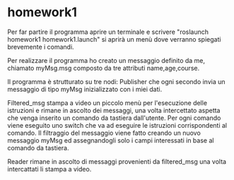 # homework1

Per far partire il programma aprire un terminale e scrivere "roslaunch homework1 homework1.launch" si aprirà un menù dove verranno spiegati brevemente i comandi.

Per realizzare il programma ho  creato un messaggio definito da me, chiamato myMsg.msg composto da tre attributi name,age,course.

Il programma è strutturato su tre nodi:
Publisher che ogni secondo invia un messaggio di tipo myMsg inizializzato con i miei dati.

Filtered_msg stampa a video un piccolo menù per l'esecuzione delle istruzioni e rimane in ascolto dei messaggi, una volta intercettato aspetta che venga inserito un comando da tastiera dall'utente.
Per ogni comando viene eseguito uno switch che va ad eseguire le istruzioni corrispondenti al comando.
Il filtraggio del messaggio viene fatto creando un nuovo messaggio myMsg ed assegnandogli solo i campi interessati in base al comando da tastiera.

Reader rimane in ascolto di messaggi provenienti da filtered_msg una volta intercattati li stampa a video.
